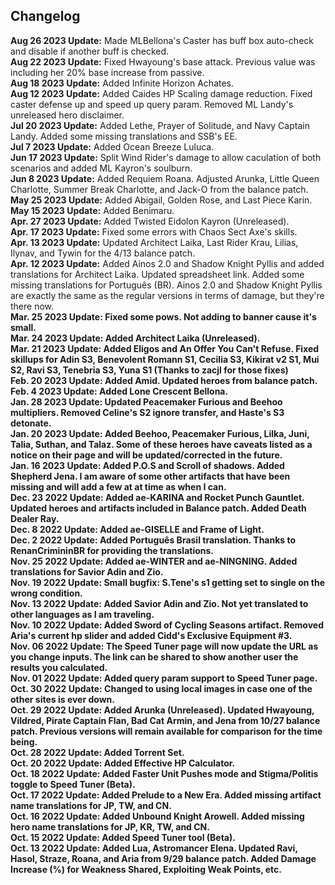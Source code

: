 ## Changelog

<strong>Aug 26 2023 Update:</strong> Made MLBellona's Caster has buff box auto-check and disable if another buff is checked.<br>
<strong>Aug 22 2023 Update:</strong> Fixed Hwayoung's base attack. Previous value was including her 20% base increase from passive.<br>
<strong>Aug 18 2023 Update:</strong> Added Infinite Horizon Achates.<br>
<strong>Aug 12 2023 Update:</strong> Added Caides HP Scaling damage reduction. Fixed caster defense up and speed up query param. Removed ML Landy's unreleased hero disclaimer.<br>
<strong>Jul 20 2023 Update:</strong> Added Lethe, Prayer of Solitude, and Navy Captain Landy.  Added some missing translations and SSB's EE.<br>
<strong>Jul 7 2023 Update:</strong> Added Ocean Breeze Luluca.<br>
<strong>Jun 17 2023 Update:</strong> Split Wind Rider's damage to allow caculation of both scenarios and added ML Kayron's soulburn.<br>
<strong>Jun 8 2023 Update:</strong> Added Requiem Roana. Adjusted Arunka, Little Queen Charlotte, Summer Break Charlotte, and Jack-O from the balance patch.<br>
<strong>May 25 2023 Update:</strong> Added Abigail, Golden Rose, and Last Piece Karin.<br>
<strong>May 15 2023 Update:</strong> Added Benimaru.<br>
<strong>Apr. 27 2023 Update:</strong> Added Twisted Eidolon Kayron (Unreleased).<br>
<strong>Apr. 17 2023 Update:</strong> Fixed some errors with Chaos Sect Axe's skills.<br>
<strong>Apr. 13 2023 Update:</strong> Updated Architect Laika, Last Rider Krau, Lilias, Ilynav, and Tywin for the 4/13 balance patch.<br>
<strong>Apr. 12 2023 Update:</strong> Added Ainos 2.0 and Shadow Knight Pyllis and added translations for Architect Laika. Updated spreadsheet link. Added some missing translations for Português (BR). Ainos 2.0 and Shadow Knight Pyllis are exactly the same as the regular versions in terms of damage, but they're there now.<br>
<strong>Mar. 25 2023 Update: Fixed some pows.  Not adding to banner cause it's small.<br>
<strong>Mar. 24 2023 Update:</strong> Added Architect Laika (Unreleased).<br>
<strong>Mar. 21 2023 Update:</strong> Added Eligos and An Offer You Can't Refuse. Fixed skillups for Adin S3, Benevolent Romann S1, Cecilia S3, Kikirat v2 S1, Mui S2, Ravi S3, Tenebria S3, Yuna S1 (Thanks to zacjl for those fixes)<br>
<strong>Feb. 20 2023 Update:</strong> Added Amid. Updated heroes from balance patch.<br>
<strong>Feb. 4 2023 Update:</strong> Added Lone Crescent Bellona.<br>
<strong>Jan. 28 2023 Update:</strong> Updated Peacemaker Furious and Beehoo multipliers.  Removed Celine's S2 ignore transfer, and Haste's S3 detonate.<br>
<strong>Jan. 20 2023 Update:</strong> Added Beehoo, Peacemaker Furious, Lilka, Juni, Talia, Suthan, and Talaz. Some of these heroes have caveats listed as a notice on their page and will be updated/corrected in the future.<br>
<strong>Jan. 16 2023 Update:</strong> Added P.O.S and Scroll of shadows. Added Shepherd Jena. I am aware of some other artifacts that have been missing and will add a few at at time as when I can.<br>
<strong>Dec. 23 2022 Update:</strong> Added ae-KARINA and Rocket Punch Gauntlet. Updated heroes and artifacts included in Balance patch. Added Death Dealer Ray.<br>
<strong>Dec. 8 2022 Update:</strong> Added ae-GISELLE and Frame of Light.<br>
<strong>Dec. 2 2022 Update:</strong> Added Português Brasil translation.  Thanks to RenanCrimininBR for providing the translations.<br>
<strong>Nov. 25 2022 Update:</strong> Added ae-WINTER and ae-NINGNING. Added translations for Savior Adin and Zio.<br>
<strong>Nov. 19 2022 Update:</strong> Small bugfix: S.Tene's s1 getting set to single on the wrong condition.<br>
<strong>Nov. 13 2022 Update:</strong> Added Savior Adin and Zio. Not yet translated to other languages as I am traveling.<br>
<strong>Nov. 10 2022 Update:</strong> Added Sword of Cycling Seasons artifact. Removed Aria's current hp slider and added Cidd's Exclusive Equipment #3.<br>
<strong>Nov. 06 2022 Update:</strong> The Speed Tuner page will now update the URL as you change inputs.  The link can be shared to show another user the results you calculated.<br>
<strong>Nov. 01 2022 Update:</strong> Added query param support to Speed Tuner page.<br>
<strong>Oct. 30 2022 Update:</strong> Changed to using local images in case one of the other sites is ever down.<br>
<strong>Oct. 29 2022 Update:</strong> Added Arunka (Unreleased). Updated Hwayoung, Vildred, Pirate Captain Flan, Bad Cat Armin, and Jena from 10/27 balance patch. Previous versions will remain available for comparison for the time being.<br>
<strong>Oct. 28 2022 Update:</strong> Added Torrent Set.<br>
<strong>Oct. 20 2022 Update:</strong> Added Effective HP Calculator.<br>
<strong>Oct. 18 2022 Update:</strong> Added Faster Unit Pushes mode and Stigma/Politis toggle to Speed Tuner (Beta).<br>
<strong>Oct. 17 2022 Update:</strong> Added Prelude to a New Era. Added missing artifact name translations for JP, TW, and CN.<br>
<strong>Oct. 16 2022 Update:</strong> Added Unbound Knight Arowell. Added missing hero name translations for JP, KR, TW, and CN.<br>
<strong>Oct. 15 2022 Update:</strong> Added Speed Tuner tool (Beta).<br>
<strong>Oct. 13 2022 Update:</strong> Added Lua, Astromancer Elena.  Updated Ravi, Hasol, Straze, Roana, and Aria from 9/29 balance patch. Added Damage Increase (%) for Weakness Shared, Exploiting Weak Points, etc.<br>
